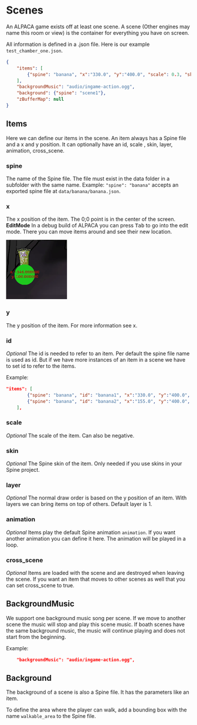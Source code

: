 # Scenes

An ALPACA game exists off at least one scene. A scene (Other engines may name this room or view) is the container for everything you have on screen.

All information is defined in a .json file. Here is our example `test_chamber_one.json`.

```json
{
    "items": [
        {"spine": "banana", "x":"330.0", "y":"400.0", "scale": 0.3, "skin": "normal"},
    ],
    "backgroundMusic": "audio/ingame-action.ogg",
    "background": {"spine": "scene1"},
    "zBufferMap": null
}
```

## Items

Here we can define our items in the scene. An item always has a Spine file and a x and y position.
It can optionally have an id, scale , skin, layer, animation, cross_scene.

### spine

The name of the Spine file. The file must exist in the data folder in a subfolder with the same name.
Example: `"spine": "banana"` accepts an exported spine file at `data/banana/banana.json`.

### x

The x position of the item. The 0;0 point is in the center of the screen.
**EditMode** In a debug build of ALPACA you can press <kbd>Tab</kbd> to go into the edit mode. There you can move items around and see their new location.

![Move Item](move-item.gif)

### y

The y position of the item. For more information see x.

### id

*Optional* The id is needed to refer to an item. Per default the spine file name is used as id. But if we have more instances of an item in a scene we have to set id to refer to the items.

Example:

```json
"items": [
        {"spine": "banana", "id": "banana1", "x":"330.0", "y":"400.0", "scale": 0.3, "skin": "normal"},
        {"spine": "banana", "id": "banana2", "x":"155.0", "y":"400.0", "scale": 0.3, "skin": "normal"},
    ],
```

### scale

*Optional* The scale of the item. Can also be negative.

### skin

*Optional* The Spine skin of the item. Only needed if you use skins in your Spine project.

### layer

*Optional* The normal draw order is based on the y position of an item. With layers we can bring items on top of others. Default layer is 1.

### animation

*Optional* Items play the default Spine animation `animation`. If you want another animation you can define it here. The animation will be played in a loop.

### cross_scene

*Optional* Items are loaded with the scene and are destroyed when leaving the scene. If you want an item that moves to other scenes as well that you can set cross_scene to true.

## BackgroundMusic

We support one background music song per scene. If we move to another scene the music will stop and play this scene music. If boath scenes have the same background music, the music will continue playing and does not start from the beginning.

Example:

```json
    "backgroundMusic": "audio/ingame-action.ogg",
```

## Background

The background of a scene is also a Spine file. It has the parameters like an item.

To define the area where the player can walk, add a bounding box with the name `walkable_area` to the Spine file.
